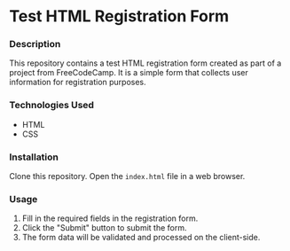 # Test HTML Registration Form
### Description
This repository contains a test HTML registration form created as part of a project from FreeCodeCamp. It is a simple form that collects user information for registration purposes.

### Technologies Used
- HTML
- CSS

### Installation
Clone this repository.
Open the `index.html` file in a web browser.

### Usage
1. Fill in the required fields in the registration form.
2. Click the "Submit" button to submit the form.
3. The form data will be validated and processed on the client-side.
